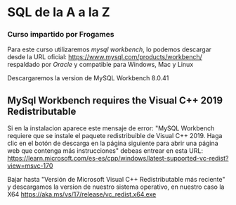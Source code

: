 # SQL de la A a la Z

### Curso impartido por Frogames

Para este curso utilizaremos *mysql workbench*, lo podemos descargar desde la URL oficial: https://www.mysql.com/products/workbench/ respaldado por *Oracle* y compatible para Windows, Mac y Linux

Descargaremos la version de MySQL Workbench 8.0.41

## MySql Workbench requires the Visual C++ 2019 Redistributable

Si en la instalacion aparece este mensaje de error: "MySQL Workbench requiere que se instale el paquete redistribuible de Visual C++ 2019. Haga clic en el botón de descarga en la página siguiente para abrir una página web que contenga más instrucciones" debeas entrear en esta URL: https://learn.microsoft.com/es-es/cpp/windows/latest-supported-vc-redist?view=msvc-170 

Bajar hasta "Versión de Microsoft Visual C++ Redistributable más reciente" y descargamos la version de nuestro sistema operativo, en nuestro caso la X64 https://aka.ms/vs/17/release/vc_redist.x64.exe 
